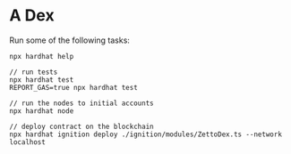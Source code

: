 # A Dex

Run some of the following tasks:

```shell
npx hardhat help

// run tests
npx hardhat test
REPORT_GAS=true npx hardhat test

// run the nodes to initial accounts
npx hardhat node

// deploy contract on the blockchain
npx hardhat ignition deploy ./ignition/modules/ZettoDex.ts --network localhost
```
